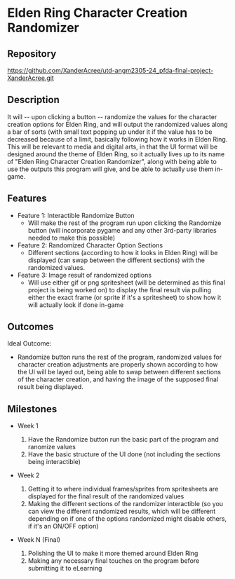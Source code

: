 # Elden Ring Character Creation Randomizer

## Repository
https://github.com/XanderAcree/utd-angm2305-24_pfda-final-project-XanderAcree.git

## Description
It will -- upon clicking a button -- randomize the values for the character creation options for Elden Ring, and will output the randomized values along a bar of sorts (with small text popping up under it if the value has to be decreased because of a limit, basically following how it works in Elden Ring. This will be relevant to media and digital arts, 
in that the UI format will be designed around the theme of Elden Ring, so it actually lives up to its name of "Elden Ring Character Creation Randomizer", along with being able to use the outputs this program will give, and be able to actually use them in-game.

## Features
- Feature 1: Interactible Randomize Button
  - Will make the rest of the program run upon clicking the Randomize button (will incorporate pygame and any other 3rd-party libraries needed to make this possible)
- Feature 2: Randomized Character Option Sections 
  - Different sections (according to how it looks in Elden Ring) will be displayed (can swap between the different sections) with the randomized values.
- Feature 3: Image result of randomized options
  - Will use either gif or png spritesheet (will be determined as this final project is being worked on) to display the final result via pulling either the exact frame (or sprite if it's a spritesheet) to show how it will actually look if done in-game

## Outcomes
Ideal Outcome: 
- Randomize button runs the rest of the program, randomized values for character creation adjustments are properly shown according to how the UI will be layed out, being able to swap between different sections of the character creation, and having the image of the supposed final result being displayed.

## Milestones

- Week 1
  1. Have the Randomize button run the basic part of the program and ranomize values
  2. Have the basic structure of the UI done (not including the sections being interactible)

- Week 2
  1. Getting it to where individual frames/sprites from spritesheets are displayed for the final result of the randomized values
  2. Making the different sections of the randomizer interactible (so you can view the different randomized results, which will be different depending on if one of the options randomized might disable others, if it's an ON/OFF option)

- Week N (Final)
  1. Polishing the UI to make it more themed around Elden Ring
  2. Making any necessary final touches on the program before submitting it to eLearning
